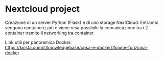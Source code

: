 # Nextcloud project
Creazione di un server Python (Flask) e di uno storage NextCloud.
Entrambi vengono containerizzati e viene resa possibile la comunicazione tra i 2 container tramite il networking tra container

Link utili per panoramica Docker:
https://kinsta.com/it/knowledgebase/cosa-e-docker/#come-funziona-docker
